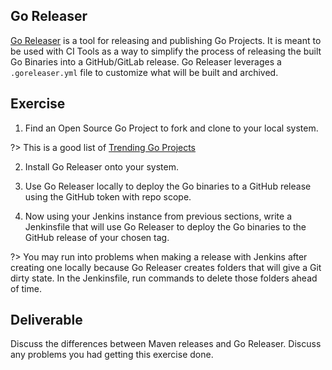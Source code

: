 ## Go Releaser

[Go Releaser](https://goreleaser.com/install/) is a tool for releasing and publishing Go Projects. It is meant to be used with CI Tools as a way to simplify the process of releasing the built Go Binaries into a GitHub/GitLab release. Go Releaser leverages a `.goreleaser.yml` file to customize what will be built and archived.

## Exercise

1. Find an Open Source Go Project to fork and clone to your local system.

?> This is a good list of [Trending Go Projects](https://github.com/trending/go)

2. Install Go Releaser onto your system.

3. Use Go Releaser locally to deploy the Go binaries to a GitHub release using the GitHub token with repo scope.

4. Now using your Jenkins instance from previous sections, write a Jenkinsfile that will use Go Releaser to deploy the Go binaries to the GitHub release of your chosen tag.

?> You may run into problems when making a release with Jenkins after creating one locally because Go Releaser creates folders that will give a Git dirty state. In the Jenkinsfile, run commands to delete those folders ahead of time.

## Deliverable

Discuss the differences between Maven releases and Go Releaser. Discuss any problems you had getting this exercise done.
